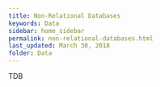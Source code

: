 ```yaml
---
title: Non-Relational Databases
keywords: Data
sidebar: home_sidebar
permalink: non-relational-databases.html
last_updated: March 30, 2018
folder: Data
---
```


TDB

